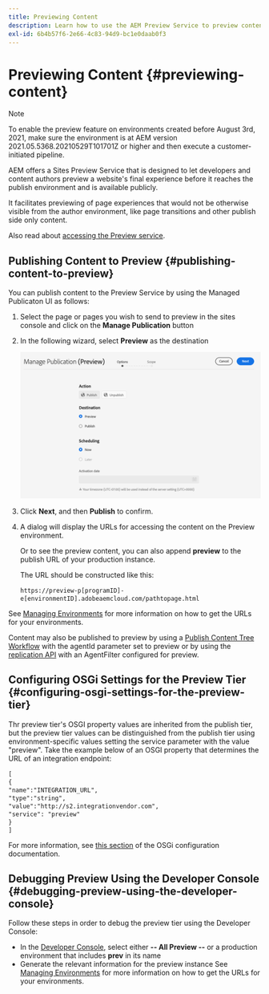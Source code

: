 ```yaml
---
title: Previewing Content
description: Learn how to use the AEM Preview Service to preview content before going live.
exl-id: 6b4b57f6-2e66-4c83-94d9-bc1e0daab0f3
---
```

# Previewing Content {#previewing-content}

>[!NOTE]
>
>To enable the preview feature on environments created before August 3rd, 2021, make sure the environment is at AEM version 2021.05.5368.20210529T101701Z or higher and then execute a customer-initiated pipeline.

AEM offers a Sites Preview Service that is designed to let developers and content authors preview a website's final experience before it reaches the publish environment and is available publicly.

It facilitates previewing of page experiences that would not be otherwise visible from the author environment, like page transitions and other publish side only content.

Also read about [accessing the Preview service](/help/implementing/cloud-manager/manage-environments.md#access-preview-service).

## Publishing Content to Preview {#publishing-content-to-preview}

You can publish content to the Preview Service by using the Managed Publicaton UI as follows:

1. Select the page or pages you wish to send to preview in the sites console and click on the **Manage Publication** button
1. In the following wizard, select **Preview** as the destination
   
   ![managed publication](/help/sites-cloud/authoring/assets/previewmanagedpublication.png)

1. Click **Next**, and then **Publish** to confirm.

1. A dialog will display the URLs for accessing the content on the Preview environment.

   Or to see the preview content, you can also append **preview** to the publish URL of your production instance. 

   The URL should be constructed like this:

   ```
   https://preview-p[programID]-e[environmentID].adobeaemcloud.com/pathtopage.html
   ```

See [Managing Environments](/help/implementing/cloud-manager/manage-environments.md) for more information on how to get the URLs for your environments.

Content may also be published to preview by using a [Publish Content Tree Workflow](/help/operations/replication.md#publish-content-tree-workflow) with the agentId parameter set to preview or by using the [replication API](/help/operations/replication.md#replication-api) with an AgentFilter configured for preview.

## Configuring OSGi Settings for the Preview Tier {#configuring-osgi-settings-for-the-preview-tier}

Thr preview tier's OSGI property values are inherited from the publish tier, but the preview tier values can be distinguished from the publish tier using environment-specific values setting the service parameter with the value "preview". Take the example below of an OSGI property that determines the URL of an integration endpoint:

```
[
{
"name":"INTEGRATION_URL",
"type":"string",
"value":"http://s2.integrationvendor.com",
"service": "preview"
}
]
```

For more information, see [this section](/help/implementing/deploying/configuring-osgi.md#author-vs-publish-configuration) of the OSGi configuration documentation.

## Debugging Preview Using the Developer Console {#debugging-preview-using-the-developer-console}

Follow these steps in order to debug the preview tier using the Developer Console:

* In the [Developer Console](/help/implementing/developing/introduction/development-guidelines.md#aem-as-a-cloud-service-development-tools), select either **-- All Preview --** or a production environment that includes **prev** in its name
* Generate the relevant information for the preview instance
See [Managing Environments](/help/implementing/cloud-manager/manage-environments.md) for more information on how to get the URLs for your environments.
